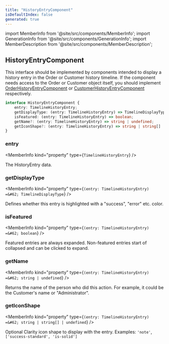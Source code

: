 ```yaml
---
title: "HistoryEntryComponent"
isDefaultIndex: false
generated: true
---
```

<!-- This file was generated from the Vendure source. Do not modify. Instead, re-run the "docs:build" script -->
import MemberInfo from '@site/src/components/MemberInfo';
import GenerationInfo from '@site/src/components/GenerationInfo';
import MemberDescription from '@site/src/components/MemberDescription';


## HistoryEntryComponent

<GenerationInfo sourceFile="packages/admin-ui/src/lib/core/src/providers/custom-history-entry-component/history-entry-component-types.ts" sourceLine="16" packageName="@bb-vendure/admin-ui" since="1.9.0" />

This interface should be implemented by components intended to display a history entry in the
Order or Customer history timeline. If the component needs access to the Order or Customer object itself,
you should implement <a href='/reference/admin-ui-api/custom-history-entry-components/order-history-entry-component#orderhistoryentrycomponent'>OrderHistoryEntryComponent</a> or <a href='/reference/admin-ui-api/custom-history-entry-components/customer-history-entry-component#customerhistoryentrycomponent'>CustomerHistoryEntryComponent</a> respectively.

```ts title="Signature"
interface HistoryEntryComponent {
    entry: TimelineHistoryEntry;
    getDisplayType: (entry: TimelineHistoryEntry) => TimelineDisplayType;
    isFeatured: (entry: TimelineHistoryEntry) => boolean;
    getName?: (entry: TimelineHistoryEntry) => string | undefined;
    getIconShape?: (entry: TimelineHistoryEntry) => string | string[] | undefined;
}
```

<div className="members-wrapper">

### entry

<MemberInfo kind="property" type={`TimelineHistoryEntry`}   />

The HistoryEntry data.
### getDisplayType

<MemberInfo kind="property" type={`(entry: TimelineHistoryEntry) =&#62; TimelineDisplayType`}   />

Defines whether this entry is highlighted with a "success", "error" etc. color.
### isFeatured

<MemberInfo kind="property" type={`(entry: TimelineHistoryEntry) =&#62; boolean`}   />

Featured entries are always expanded. Non-featured entries start of collapsed and can be clicked
to expand.
### getName

<MemberInfo kind="property" type={`(entry: TimelineHistoryEntry) =&#62; string | undefined`}   />

Returns the name of the person who did this action. For example, it could be the Customer's name
or "Administrator".
### getIconShape

<MemberInfo kind="property" type={`(entry: TimelineHistoryEntry) =&#62; string | string[] | undefined`}   />

Optional Clarity icon shape to display with the entry. Examples: `'note'`, `['success-standard', 'is-solid']`


</div>
